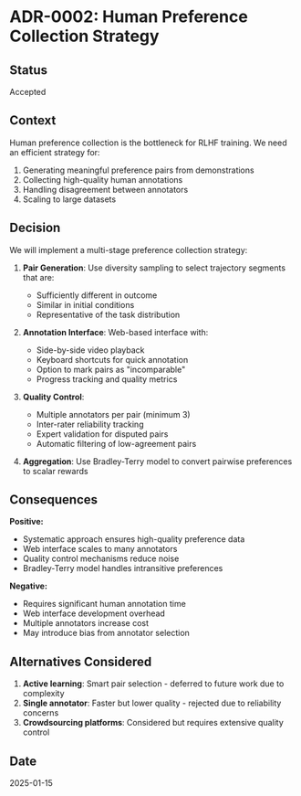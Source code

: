 # ADR-0002: Human Preference Collection Strategy

## Status
Accepted

## Context
Human preference collection is the bottleneck for RLHF training. We need an efficient strategy for:
1. Generating meaningful preference pairs from demonstrations
2. Collecting high-quality human annotations
3. Handling disagreement between annotators
4. Scaling to large datasets

## Decision
We will implement a multi-stage preference collection strategy:

1. **Pair Generation**: Use diversity sampling to select trajectory segments that are:
   - Sufficiently different in outcome
   - Similar in initial conditions
   - Representative of the task distribution

2. **Annotation Interface**: Web-based interface with:
   - Side-by-side video playback
   - Keyboard shortcuts for quick annotation
   - Option to mark pairs as "incomparable"
   - Progress tracking and quality metrics

3. **Quality Control**: 
   - Multiple annotators per pair (minimum 3)
   - Inter-rater reliability tracking
   - Expert validation for disputed pairs
   - Automatic filtering of low-agreement pairs

4. **Aggregation**: Use Bradley-Terry model to convert pairwise preferences to scalar rewards

## Consequences
**Positive:**
- Systematic approach ensures high-quality preference data
- Web interface scales to many annotators
- Quality control mechanisms reduce noise
- Bradley-Terry model handles intransitive preferences

**Negative:**
- Requires significant human annotation time
- Web interface development overhead
- Multiple annotators increase cost
- May introduce bias from annotator selection

## Alternatives Considered
1. **Active learning**: Smart pair selection - deferred to future work due to complexity
2. **Single annotator**: Faster but lower quality - rejected due to reliability concerns
3. **Crowdsourcing platforms**: Considered but requires extensive quality control

## Date
2025-01-15